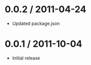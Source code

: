 0.0.2 / 2011-04-24
==================

  * Updated package.json

0.0.1 / 2011-10-04
==================

  * Initial release
